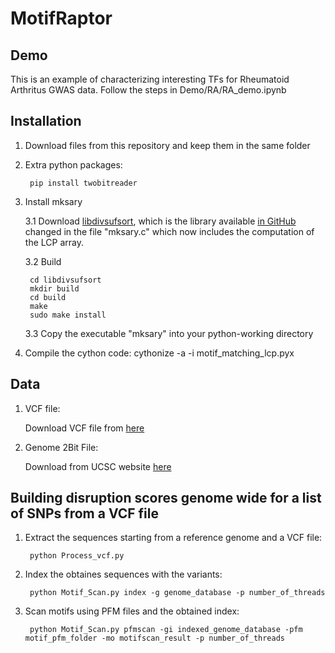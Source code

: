 # MotifRaptor

## Demo
This is an example of characterizing interesting TFs for Rheumatoid Arthritus GWAS data.
Follow the steps in Demo/RA/RA_demo.ipynb

## Installation
1. Download files from this repository and keep them in the same folder

2. Extra python packages:
   ```
    pip install twobitreader
   ```
3. Install mksary

   3.1 Download [libdivsufsort](https://goo.gl/hUjvMF), which is the library available [in GitHub](https://github.com/y-256/libdivsufsort) changed in the file "mksary.c" which now includes the computation of the LCP array.
   
   3.2 Build   
   ```
    cd libdivsufsort 
    mkdir build 
    cd build
    make 
    sudo make install
    ```

    3.3 Copy the executable "mksary" into your python-working directory

4. Compile the cython code: cythonize -a -i motif_matching_lcp.pyx
## Data
1. VCF file:

   Download VCF file from [here](https://www.dropbox.com/s/9gztf4mdblc44jo/1000G.EUR.QC.plink.simple.vcf?dl=0)

2. Genome 2Bit File:
   
   Download from UCSC website [here](http://hgdownload.soe.ucsc.edu/goldenPath/hg19/bigZips/hg19.2bit) 

## Building disruption scores genome wide for a list of SNPs from a VCF file

1. Extract the sequences starting from a reference genome and a VCF file:
     ```
      python Process_vcf.py
     ```

2. Index the obtaines sequences with the variants:
    
     ```
      python Motif_Scan.py index -g genome_database -p number_of_threads
     ```
    
3. Scan motifs using PFM files and the obtained index: 

     ```
      python Motif_Scan.py pfmscan -gi indexed_genome_database -pfm motif_pfm_folder -mo motifscan_result -p number_of_threads
     ```
